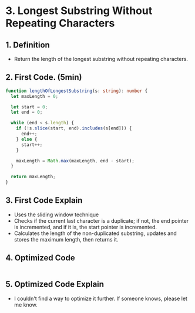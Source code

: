 # 3. Longest Substring Without Repeating Characters

## 1. Definition

- Return the length of the longest substring without repeating characters.

## 2. First Code. (5min)

```ts
function lengthOfLongestSubstring(s: string): number {
  let maxLength = 0;

  let start = 0;
  let end = 0;

  while (end < s.length) {
    if (!s.slice(start, end).includes(s[end])) {
      end++;
    } else {
      start++;
    }

    maxLength = Math.max(maxLength, end - start);
  }

  return maxLength;
}
```

## 3. First Code Explain

- Uses the sliding window technique
- Checks if the current last character is a duplicate; if not, the end pointer is incremented, and if it is, the start pointer is incremented.
- Calculates the length of the non-duplicated substring, updates and stores the maximum length, then returns it.

## 4. Optimized Code

```ts

```

## 5. Optimized Code Explain

- I couldn't find a way to optimize it further. If someone knows, please let me know.
